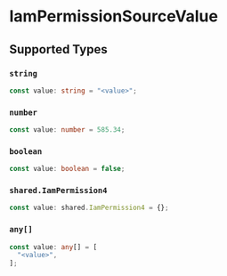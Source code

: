# IamPermissionSourceValue


## Supported Types

### `string`

```typescript
const value: string = "<value>";
```

### `number`

```typescript
const value: number = 585.34;
```

### `boolean`

```typescript
const value: boolean = false;
```

### `shared.IamPermission4`

```typescript
const value: shared.IamPermission4 = {};
```

### `any[]`

```typescript
const value: any[] = [
  "<value>",
];
```

